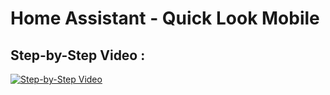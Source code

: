 # Home Assistant - Quick Look Mobile

## Step-by-Step Video :
[![Step-by-Step Video](https://img.youtube.com/vi/hZRSu72m1gw/0.jpg)](https://www.youtube.com/watch?v=hZRSu72m1gw)

